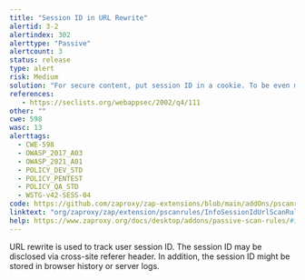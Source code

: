 ```yaml
---
title: "Session ID in URL Rewrite"
alertid: 3-2
alertindex: 302
alerttype: "Passive"
alertcount: 3
status: release
type: alert
risk: Medium
solution: "For secure content, put session ID in a cookie. To be even more secure consider using a combination of cookie and URL rewrite."
references:
   - https://seclists.org/webappsec/2002/q4/111
other: ""
cwe: 598
wasc: 13
alerttags: 
  - CWE-598
  - OWASP_2017_A03
  - OWASP_2021_A01
  - POLICY_DEV_STD
  - POLICY_PENTEST
  - POLICY_QA_STD
  - WSTG-v42-SESS-04
code: https://github.com/zaproxy/zap-extensions/blob/main/addOns/pscanrules/src/main/java/org/zaproxy/zap/extension/pscanrules/InfoSessionIdUrlScanRule.java
linktext: "org/zaproxy/zap/extension/pscanrules/InfoSessionIdUrlScanRule.java"
help: https://www.zaproxy.org/docs/desktop/addons/passive-scan-rules/#id-3
---
```

URL rewrite is used to track user session ID. The session ID may be disclosed via cross-site referer header. In addition, the session ID might be stored in browser history or server logs.
